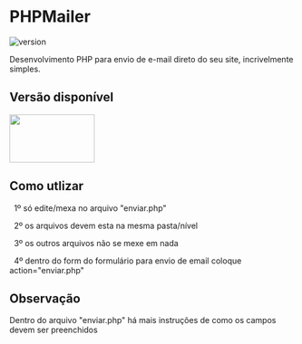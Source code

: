 # PHPMailer

![version](https://img.shields.io/badge/version-1.0.0-blue.svg)

Desenvolvimento PHP para envio de e-mail direto do seu site, incrivelmente simples.

## Versão disponível

[<img src="https://upload.wikimedia.org/wikipedia/commons/thumb/2/27/PHP-logo.svg/1200px-PHP-logo.svg.png" width="150" height="85" />](http://www.php.net/)

## Como utlizar
&nbsp;
1º só edite/mexa no arquivo "enviar.php"

&nbsp;
2º os arquivos devem esta na mesma pasta/nível

&nbsp;
3º os outros arquivos não se mexe em nada

&nbsp;
4º dentro do form do formulário para envio de email coloque action="enviar.php"

## Observação
Dentro do arquivo "enviar.php" há mais instruções de como os campos devem ser preenchidos
